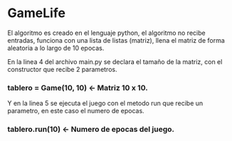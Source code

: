 # GameLife

El algoritmo es creado en el lenguaje python, el algoritmo no recibe entradas, funciona con una lista de listas (matriz), llena el matriz de forma aleatoria a lo largo de 10 epocas. 

En la linea 4 del archivo main.py se declara el tamaño de la matriz, con el constructor que recibe 2 parametros.

### tablero = Game(10, 10) <- Matriz 10 x 10.

Y en la linea 5 se ejecuta el juego con el metodo run que recibe un parametro, en este caso el numero de epocas.

### tablero.run(10) <- Numero de epocas del juego.
